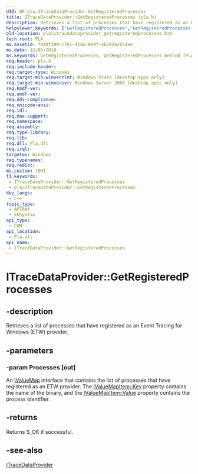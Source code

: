 ```yaml
---
UID: NF:pla.ITraceDataProvider.GetRegisteredProcesses
title: ITraceDataProvider::GetRegisteredProcesses (pla.h)
description: Retrieves a list of processes that have registered as an Event Tracing for Windows (ETW) provider.
helpviewer_keywords: ["GetRegisteredProcesses","GetRegisteredProcesses method [PLA]","GetRegisteredProcesses method [PLA]","ITraceDataProvider interface","ITraceDataProvider interface [PLA]","GetRegisteredProcesses method","ITraceDataProvider.GetRegisteredProcesses","ITraceDataProvider::GetRegisteredProcesses","pla.itracedataprovider_getregisteredprocesses","pla/ITraceDataProvider::GetRegisteredProcesses"]
old-location: pla\itracedataprovider_getregisteredprocesses.htm
tech.root: PLA
ms.assetid: f848f209-c761-41aa-8e9f-4b7e2ecb54ae
ms.date: 12/05/2018
ms.keywords: GetRegisteredProcesses, GetRegisteredProcesses method [PLA], GetRegisteredProcesses method [PLA],ITraceDataProvider interface, ITraceDataProvider interface [PLA],GetRegisteredProcesses method, ITraceDataProvider.GetRegisteredProcesses, ITraceDataProvider::GetRegisteredProcesses, pla.itracedataprovider_getregisteredprocesses, pla/ITraceDataProvider::GetRegisteredProcesses
req.header: pla.h
req.include-header: 
req.target-type: Windows
req.target-min-winverclnt: Windows Vista [desktop apps only]
req.target-min-winversvr: Windows Server 2008 [desktop apps only]
req.kmdf-ver: 
req.umdf-ver: 
req.ddi-compliance: 
req.unicode-ansi: 
req.idl: 
req.max-support: 
req.namespace: 
req.assembly: 
req.type-library: 
req.lib: 
req.dll: Pla.dll
req.irql: 
targetos: Windows
req.typenames: 
req.redist: 
ms.custom: 19H1
f1_keywords:
 - ITraceDataProvider::GetRegisteredProcesses
 - pla/ITraceDataProvider::GetRegisteredProcesses
dev_langs:
 - c++
topic_type:
 - APIRef
 - kbSyntax
api_type:
 - COM
api_location:
 - Pla.dll
api_name:
 - ITraceDataProvider::GetRegisteredProcesses
---
```


# ITraceDataProvider::GetRegisteredProcesses


## -description

Retrieves a list of processes that have registered as an Event Tracing for Windows (ETW) provider.

## -parameters

### -param Processes [out]

An <a href="/previous-versions/windows/desktop/api/pla/nn-pla-ivaluemap">IValueMap</a> interface that contains the list of processes that have registered as an ETW provider. The <a href="/previous-versions/windows/desktop/api/pla/nf-pla-ivaluemapitem-get_key">IValueMapItem::Key</a> property  contains the name of the binary, and the <a href="/previous-versions/windows/desktop/api/pla/nf-pla-ivaluemapitem-get_value">IValueMapItem::Value</a> property contains the process identifier.

## -returns

Returns S_OK if successful.

## -see-also

<a href="/previous-versions/windows/desktop/api/pla/nn-pla-itracedataprovider">ITraceDataProvider</a>

